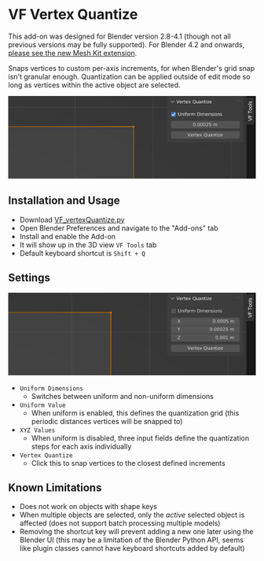 # VF Vertex Quantize

This add-on was designed for Blender version 2.8-4.1 (though not all previous versions may be fully supported). For Blender 4.2 and onwards, [please see the new Mesh Kit extension](https://github.com/jeinselen/Blender-MeshKit).

Snaps vertices to custom per-axis increments, for when Blender's grid snap isn't granular enough. Quantization can be applied outside of edit mode so long as vertices within the active object are selected.

![screenshot of the Blender 3D view interface with the add-on installed, showing the uniform dimensions option enabled](images/uniform.png)

## Installation and Usage
- Download [VF_vertexQuantize.py](https://raw.githubusercontent.com/jeinselenVF/VF-BlenderVertexQuantize/main/VF_vertexQuantize.py)
- Open Blender Preferences and navigate to the "Add-ons" tab
- Install and enable the Add-on
- It will show up in the 3D view `VF Tools` tab
- Default keyboard shortcut is `Shift + Q`

## Settings

![screenshot of the Blender 3D view interface with the add-on installed, showing the uniform dimensions option enabled](images/nonuniform.png)

- `Uniform Dimensions`
	- Switches between uniform and non-uniform dimensions
- `Uniform Value`
	- When uniform is enabled, this defines the quantization grid (this periodic distances vertices will be snapped to)
- `XYZ Values`
	- When uniform is disabled, three input fields define the quantization steps for each axis individually
- `Vertex Quantize`
	- Click this to snap vertices to the closest defined increments

## Known Limitations

- Does not work on objects with shape keys
- When multiple objects are selected, only the _active_ selected object is affected (does not support batch processing multiple models)
- Removing the shortcut key will prevent adding a new one later using the Blender UI (this may be a limitation of the Blender Python API, seems like plugin classes cannot have keyboard shortcuts added by default)